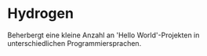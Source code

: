 # Hydrogen

Beherbergt eine kleine Anzahl an 'Hello World'-Projekten in unterschiedlichen Programmiersprachen.
